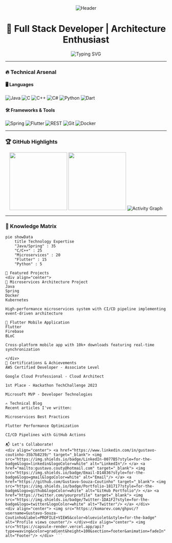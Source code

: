 <div align="center">
  <img src="https://capsule-render.vercel.app/api?type=waving&color=gradient&height=200&section=header&text=Gustavo%20Coutinho&fontSize=50&fontAlignY=35&animation=fadeIn" alt="Header"/>
</div>

<h1 align="center">🚀 Full Stack Developer | Architecture Enthusiast</h1>

<div align="center">
  <img src="https://readme-typing-svg.demolab.com?font=Fira+Code&weight=600&size=22&pause=1000&color=00F7FF&width=500&lines=Specialist+in+Microservices+%26+Integrations;3+years+of+development+experience;Clean+Code+Advocate;Technology+Evangelist" alt="Typing SVG" />
</div>

---

### 🔥 Technical Arsenal

#### 🖥️ Languages
![Java](https://img.shields.io/badge/Java-ED8B00?style=for-the-badge&logo=openjdk&logoColor=white)
![C](https://img.shields.io/badge/C-00599C?style=for-the-badge&logo=c&logoColor=white)
![C++](https://img.shields.io/badge/C%2B%2B-00599C?style=for-the-badge&logo=c%2B%2B&logoColor=white)
![C#](https://img.shields.io/badge/C%23-239120?style=for-the-badge&logo=c-sharp&logoColor=white)
![Python](https://img.shields.io/badge/Python-3776AB?style=for-the-badge&logo=python&logoColor=white)
![Dart](https://img.shields.io/badge/Dart-0175C2?style=for-the-badge&logo=dart&logoColor=white)

#### 🛠️ Frameworks & Tools
![Spring](https://img.shields.io/badge/Spring-6DB33F?style=for-the-badge&logo=spring&logoColor=white)
![Flutter](https://img.shields.io/badge/Flutter-02569B?style=for-the-badge&logo=flutter&logoColor=white)
![REST](https://img.shields.io/badge/REST-FF6F00?style=for-the-badge&logoColor=white)
![Git](https://img.shields.io/badge/Git-F05032?style=for-the-badge&logo=git&logoColor=white)
![Docker](https://img.shields.io/badge/Docker-2496ED?style=for-the-badge&logo=docker&logoColor=white)

---

### 🏆 GitHub Highlights

<div align="center">
  
  <picture>
    <source media="(prefers-color-scheme: dark)" srcset="https://github-readme-stats.vercel.app/api?username=Gustavo-Souza-Coutinho&show_icons=true&theme=radical&include_all_commits=true&count_private=true">
    <img height="180em" src="https://github-readme-stats.vercel.app/api?username=Gustavo-Souza-Coutinho&show_icons=true">
  </picture>
  
  <img height="180em" src="https://github-readme-stats.vercel.app/api/top-langs/?username=Gustavo-Souza-Coutinho&layout=compact&langs_count=8&theme=radical&hide=html,css,scss"/>
  
  <img src="https://github-readme-activity-graph.vercel.app/graph?username=Gustavo-Souza-Coutinho&theme=react-dark&hide_border=true&area=true" alt="Activity Graph"/>
  
</div>

---

### 🧠 Knowledge Matrix

```mermaid
pie showData
    title Technology Expertise
    "Java/Spring" : 35
    "C/C++" : 25
    "Microservices" : 20
    "Flutter" : 15
    "Python" : 5

📌 Featured Projects
<div align="center">
🚀 Microservices Architecture Project
Java
Spring
Docker
Kubernetes

High-performance microservices system with CI/CD pipeline implementing event-driven architecture

📱 Flutter Mobile Application
Flutter
Firebase
BLoC

Cross-platform mobile app with 10k+ downloads featuring real-time synchronization

</div>
🏅 Certifications & Achievements
AWS Certified Developer - Associate Level

Google Cloud Professional - Cloud Architect

1st Place - Hackathon TechChallenge 2023

Microsoft MVP - Developer Technologies

✍️ Technical Blog
Recent articles I've written:

Microservices Best Practices

Flutter Performance Optimization

CI/CD Pipelines with GitHub Actions

📬 Let's Collaborate!
<div align="center"> <a href="https://www.linkedin.com/in/gustavo-coutinho-35b7b8239/" target="_blank"> <img src="https://img.shields.io/badge/LinkedIn-0077B5?style=for-the-badge&logo=linkedin&logoColor=white" alt="LinkedIn"/> </a> <a href="mailto:gustavo.couty@hotmail.com" target="_blank"> <img src="https://img.shields.io/badge/Email-D14836?style=for-the-badge&logo=gmail&logoColor=white" alt="Email"/> </a> <a href="https://github.com/Gustavo-Souza-Coutinho" target="_blank"> <img src="https://img.shields.io/badge/Portfolio-181717?style=for-the-badge&logo=github&logoColor=white" alt="GitHub Portfolio"/> </a> <a href="https://twitter.com/yourprofile" target="_blank"> <img src="https://img.shields.io/badge/Twitter-1DA1F2?style=for-the-badge&logo=twitter&logoColor=white" alt="Twitter"/> </a> </div>
<div align="center"> <img src="https://komarev.com/ghpvc/?username=Gustavo-Souza-Coutinho&label=PROFILE+VIEWS&color=blueviolet&style=for-the-badge" alt="Profile views counter"/> </div><div align="center"> <img src="https://capsule-render.vercel.app/api?type=waving&color=gradient&height=100&section=footer&animation=fadeIn" alt="Footer"/> </div> ```
